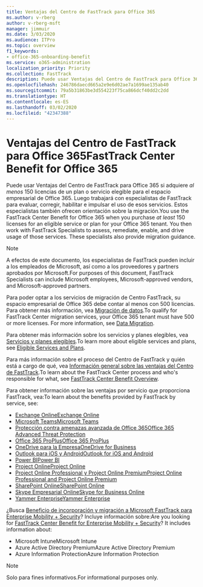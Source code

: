 ```yaml
---
title: Ventajas del Centro de FastTrack para Office 365
ms.author: v-rberg
author: v-rberg-msft
manager: jimmuir
ms.date: 3/03/2020
ms.audience: ITPro
ms.topic: overview
f1_keywords:
- office-365-onboarding-benefit
ms.service: o365-administration
localization_priority: Priority
ms.collection: FastTrack
description: Puede usar Ventajas del Centro de FastTrack para Office 365 si adquiere al menos 150 licencias de un plan o servicio elegible para el espacio empresarial de Office 365. Luego trabajará con especialistas de FastTrack para evaluar, corregir, habilitar e impulsar el uso de esos servicios. Estos especialistas también ofrecen orientación sobre la migración.
ms.openlocfilehash: 246786daecd665a2e9e6d02ae7a1699ae135ab40
ms.sourcegitcommit: 79a5b31863be3d554223f75ca866dcf40dd2c2dd
ms.translationtype: HT
ms.contentlocale: es-ES
ms.lasthandoff: 03/02/2020
ms.locfileid: "42347388"
---
```

# <a name="fasttrack-center-benefit-for-office-365"></a><span data-ttu-id="55c3d-105">Ventajas del Centro de FastTrack para Office 365</span><span class="sxs-lookup"><span data-stu-id="55c3d-105">FastTrack Center Benefit for Office 365</span></span>

<span data-ttu-id="55c3d-p102">Puede usar Ventajas del Centro de FastTrack para Office 365 si adquiere *al menos* 150 licencias de un plan o servicio elegible para el espacio empresarial de Office 365. Luego trabajará con especialistas de FastTrack para evaluar, corregir, habilitar e impulsar el uso de esos servicios. Estos especialistas también ofrecen orientación sobre la migración.</span><span class="sxs-lookup"><span data-stu-id="55c3d-p102">You use the FastTrack Center Benefit for Office 365 when you purchase  *at least*  150 licenses for an eligible service or plan for your Office 365 tenant. You then work with FastTrack Specialists to assess, remediate, enable, and drive usage of those services. These specialists also provide migration guidance.</span></span> 
  
> [!NOTE]
> <span data-ttu-id="55c3d-109">A efectos de este documento, los especialistas de FastTrack pueden incluir a los empleados de Microsoft, así como a los proveedores y partners aprobados por Microsoft.</span><span class="sxs-lookup"><span data-stu-id="55c3d-109">For purposes of this document, FastTrack Specialists can include Microsoft employees, Microsoft-approved vendors, and Microsoft-approved partners.</span></span> 
  
<span data-ttu-id="55c3d-p103">Para poder optar a los servicios de migración de Centro FastTrack, su espacio empresarial de Office 365 debe contar al menos con 500 licencias. Para obtener más información, vea [Migración de datos](O365-data-migration.md).</span><span class="sxs-lookup"><span data-stu-id="55c3d-p103">To qualify for FastTrack Center migration services, your Office 365 tenant must have 500 or more licenses. For more information, see [Data Migration](O365-data-migration.md).</span></span>
  
<span data-ttu-id="55c3d-112">Para obtener más información sobre los servicios y planes elegibles, vea [Servicios y planes elegibles](M365-eligible-services-and-plans.md).</span><span class="sxs-lookup"><span data-stu-id="55c3d-112">To learn more about eligible services and plans, see [Eligible Services and Plans](M365-eligible-services-and-plans.md).</span></span>
  
<span data-ttu-id="55c3d-113">Para más información sobre el proceso del Centro de FastTrack y quién está a cargo de qué, vea [Información general sobre las ventajas del Centro de FastTrack](O365-fasttrack-benefit-overview.md).</span><span class="sxs-lookup"><span data-stu-id="55c3d-113">To learn about the FastTrack Center process and who's responsible for what, see [FastTrack Center Benefit Overview](O365-fasttrack-benefit-overview.md).</span></span>

<span data-ttu-id="55c3d-114">Para obtener información sobre las ventajas por servicio que proporciona FastTrack, vea:</span><span class="sxs-lookup"><span data-stu-id="55c3d-114">To learn about the benefits provided by FastTrack by service, see:</span></span>

- [<span data-ttu-id="55c3d-115">Exchange Online</span><span class="sxs-lookup"><span data-stu-id="55c3d-115">Exchange Online</span></span>](O365-fasttrack-responsibilities.md#exchange-online)
- [<span data-ttu-id="55c3d-116">Microsoft Teams</span><span class="sxs-lookup"><span data-stu-id="55c3d-116">Microsoft Teams</span></span>](O365-fasttrack-responsibilities.md#microsoft-teams)
- [<span data-ttu-id="55c3d-117">Protección contra amenazas avanzada de Office 365</span><span class="sxs-lookup"><span data-stu-id="55c3d-117">Office 365 Advanced Threat Protection</span></span>](O365-fasttrack-responsibilities.md#office-365-advanced-threat-protection)
- [<span data-ttu-id="55c3d-118">Office 365 ProPlus</span><span class="sxs-lookup"><span data-stu-id="55c3d-118">Office 365 ProPlus</span></span>](O365-fasttrack-responsibilities.md#office-365-proplus)
- [<span data-ttu-id="55c3d-119">OneDrive para la Empresa</span><span class="sxs-lookup"><span data-stu-id="55c3d-119">OneDrive for Business</span></span>](O365-fasttrack-responsibilities.md#onedrive-for-business)
- [<span data-ttu-id="55c3d-120">Outlook para iOS y Android</span><span class="sxs-lookup"><span data-stu-id="55c3d-120">Outlook for iOS and Android</span></span>](O365-fasttrack-responsibilities.md#outlook-for-ios-and-android)
- [<span data-ttu-id="55c3d-121">Power BI</span><span class="sxs-lookup"><span data-stu-id="55c3d-121">Power BI</span></span>](O365-fasttrack-responsibilities.md#power-bi)
- [<span data-ttu-id="55c3d-122">Project Online</span><span class="sxs-lookup"><span data-stu-id="55c3d-122">Project Online</span></span>](O365-fasttrack-responsibilities.md#project-online)
- [<span data-ttu-id="55c3d-123">Project Online Professional y Project Online Premium</span><span class="sxs-lookup"><span data-stu-id="55c3d-123">Project Online Professional and Project Online Premium</span></span>](O365-fasttrack-responsibilities.md#project-online-professional-and-project-online-premium)
- [<span data-ttu-id="55c3d-124">SharePoint Online</span><span class="sxs-lookup"><span data-stu-id="55c3d-124">SharePoint Online</span></span>](O365-fasttrack-responsibilities.md#sharepoint-online)
- [<span data-ttu-id="55c3d-125">Skype Empresarial Online</span><span class="sxs-lookup"><span data-stu-id="55c3d-125">Skype for Business Online</span></span>](O365-fasttrack-responsibilities.md#skype-for-business-online)
- [<span data-ttu-id="55c3d-126">Yammer Enterprise</span><span class="sxs-lookup"><span data-stu-id="55c3d-126">Yammer Enterprise</span></span>](O365-fasttrack-responsibilities.md#yammer-enterprise)
  
<span data-ttu-id="55c3d-p104">¿Busca [Beneficio de incorporación y migración a Microsoft FastTrack para Enterprise Mobility + Security](EMS-fasttrack-benefit-for-EMS.md)? Incluye información sobre:</span><span class="sxs-lookup"><span data-stu-id="55c3d-p104">Are you looking for [FastTrack Center Benefit for Enterprise Mobility + Security](EMS-fasttrack-benefit-for-EMS.md)? It includes information about:</span></span>
  
- <span data-ttu-id="55c3d-129">Microsoft Intune</span><span class="sxs-lookup"><span data-stu-id="55c3d-129">Microsoft Intune</span></span>    
- <span data-ttu-id="55c3d-130">Azure Active Directory Premium</span><span class="sxs-lookup"><span data-stu-id="55c3d-130">Azure Active Directory Premium</span></span> 
- <span data-ttu-id="55c3d-131">Azure Information Protection</span><span class="sxs-lookup"><span data-stu-id="55c3d-131">Azure Information Protection</span></span>
    
> [!NOTE]
> <span data-ttu-id="55c3d-132">Solo para fines informativos.</span><span class="sxs-lookup"><span data-stu-id="55c3d-132">For informational purposes only.</span></span> 
